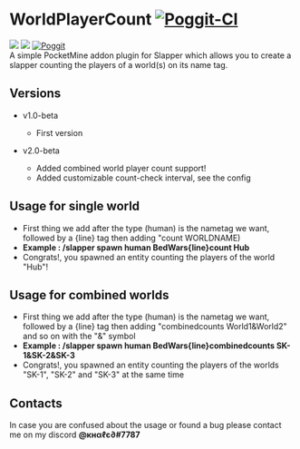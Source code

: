 # WorldPlayerCount [![Poggit-CI](https://poggit.pmmp.io/ci.badge/xXKHaLeD098Xx/WorldPlayerCount/WorldPlayerCount)](https://poggit.pmmp.io/ci/xXKHaLeD098Xx/WorldPlayerCount/WorldPlayerCount)

[![](https://poggit.pmmp.io/shield.dl.total/WorldPlayerCount)](https://poggit.pmmp.io/p/WorldPlayerCount)
[![](https://poggit.pmmp.io/shield.state/WorldPlayerCount)](https://poggit.pmmp.io/p/WorldPlayerCount)
[![Poggit](https://poggit.pmmp.io/ci.shield/xXKHaLeD098Xx/WorldPlayerCount/WorldPlayerCount?style=flat-square)](https://poggit.pmmp.io/ci/xXKHaLeD098Xx/WorldPlayerCount/WorldPlayerCount)
<br>
A simple PocketMine addon plugin for Slapper which allows you to create a slapper counting the players of a world(s) on its name tag.<br>
## Versions
- v1.0-beta
  - First version

- v2.0-beta
  - Added combined world player count support!
  - Added customizable count-check interval, see the config
## Usage for single world
- First thing we add after the type (human) is the nametag we want, followed by a {line} tag then adding "count WORLDNAME)<br>
- __Example : /slapper spawn human BedWars{line}count Hub<br>__
- Congrats!, you spawned an entity counting the players of the world "Hub"!
## Usage for combined worlds
- First thing we add after the type (human) is the nametag we want, followed by a {line} tag then adding "combinedcounts World1&World2" and so on with the "&" symbol<br>
- __Example : /slapper spawn human BedWars{line}combinedcounts SK-1&SK-2&SK-3__
- Congrats!, you spawned an entity counting the players of the worlds "SK-1", "SK-2" and "SK-3" at the same time
## Contacts
In case you are confused about the usage or found a bug please contact me on my discord __@кнαℓє∂#7787__
